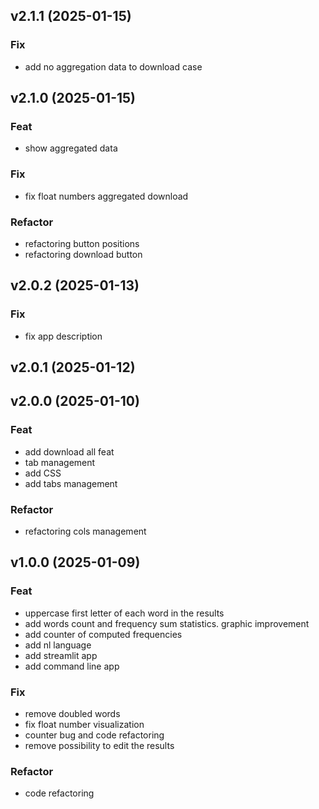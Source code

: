 ## v2.1.1 (2025-01-15)

### Fix

- add no aggregation data to download case

## v2.1.0 (2025-01-15)

### Feat

- show aggregated data

### Fix

- fix float numbers aggregated download

### Refactor

- refactoring button positions
- refactoring download button

## v2.0.2 (2025-01-13)

### Fix

- fix app description

## v2.0.1 (2025-01-12)

## v2.0.0 (2025-01-10)

### Feat

- add download all feat
- tab management
- add CSS
- add tabs management

### Refactor

- refactoring cols management

## v1.0.0 (2025-01-09)

### Feat

- uppercase first letter of each word in the results
- add words count and frequency sum statistics. graphic improvement
- add counter of computed frequencies
- add nl language
- add streamlit app
- add command line app

### Fix

- remove doubled words
- fix float number visualization
- counter bug and code refactoring
- remove possibility to edit the results

### Refactor

- code refactoring

